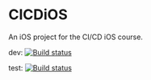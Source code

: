 # CICDiOS
An iOS project for the CI/CD iOS course.

dev: [![Build status](https://build.appcenter.ms/v0.1/apps/53a512e0-3119-4198-ba80-6254e8c5af18/branches/dev/badge)](https://appcenter.ms)

test: [![Build status](https://build.appcenter.ms/v0.1/apps/53a512e0-3119-4198-ba80-6254e8c5af18/branches/test/badge)](https://appcenter.ms)
